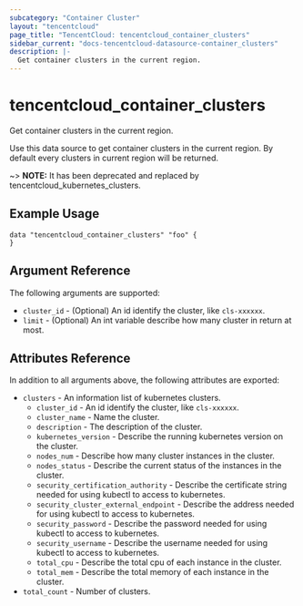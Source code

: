 ```yaml
---
subcategory: "Container Cluster"
layout: "tencentcloud"
page_title: "TencentCloud: tencentcloud_container_clusters"
sidebar_current: "docs-tencentcloud-datasource-container_clusters"
description: |-
  Get container clusters in the current region.
---
```


# tencentcloud_container_clusters

Get container clusters in the current region.

Use this data source to get container clusters in the current region. By default every clusters in current region will be returned.

~> **NOTE:** It has been deprecated and replaced by tencentcloud_kubernetes_clusters.

## Example Usage

```hcl
data "tencentcloud_container_clusters" "foo" {
}
```

## Argument Reference

The following arguments are supported:

* `cluster_id` - (Optional) An id identify the cluster, like `cls-xxxxxx`.
* `limit` - (Optional) An int variable describe how many cluster in return at most.

## Attributes Reference

In addition to all arguments above, the following attributes are exported:

* `clusters` - An information list of kubernetes clusters.
  * `cluster_id` - An id identify the cluster, like `cls-xxxxxx`.
  * `cluster_name` - Name the cluster.
  * `description` - The description of the cluster.
  * `kubernetes_version` - Describe the running kubernetes version on the cluster.
  * `nodes_num` - Describe how many cluster instances in the cluster.
  * `nodes_status` - Describe the current status of the instances in the cluster.
  * `security_certification_authority` - Describe the certificate string needed for using kubectl to access to kubernetes.
  * `security_cluster_external_endpoint` - Describe the address needed for using kubectl to access to kubernetes.
  * `security_password` - Describe the password needed for using kubectl to access to kubernetes.
  * `security_username` - Describe the username needed for using kubectl to access to kubernetes.
  * `total_cpu` - Describe the total cpu of each instance in the cluster.
  * `total_mem` - Describe the total memory of each instance in the cluster.
* `total_count` - Number of clusters.


